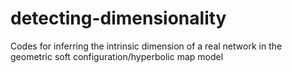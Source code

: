 # detecting-dimensionality
Codes for inferring the intrinsic dimension of a real network in the geometric soft configuration/hyperbolic map model
